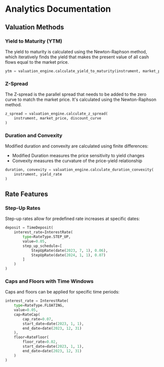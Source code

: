 # Analytics Documentation

## Valuation Methods

### Yield to Maturity (YTM)
The yield to maturity is calculated using the Newton-Raphson method, which iteratively finds the yield that makes the present value of all cash flows equal to the market price.

```python
ytm = valuation_engine.calculate_yield_to_maturity(instrument, market_price)
```

### Z-Spread
The Z-spread is the parallel spread that needs to be added to the zero curve to match the market price. It's calculated using the Newton-Raphson method.

```python
z_spread = valuation_engine.calculate_z_spread(
    instrument, market_price, discount_curve
)
```

### Duration and Convexity
Modified duration and convexity are calculated using finite differences:
- Modified Duration measures the price sensitivity to yield changes
- Convexity measures the curvature of the price-yield relationship

```python
duration, convexity = valuation_engine.calculate_duration_convexity(
    instrument, yield_rate
)
```

## Rate Features

### Step-Up Rates
Step-up rates allow for predefined rate increases at specific dates:

```python
deposit = TimeDeposit(
    interest_rate=InterestRate(
        type=RateType.STEP_UP,
        value=0.05,
        step_up_schedule=[
            StepUpRate(date(2023, 7, 1), 0.06),
            StepUpRate(date(2024, 1, 1), 0.07)
        ]
    )
)
```

### Caps and Floors with Time Windows
Caps and floors can be applied for specific time periods:

```python
interest_rate = InterestRate(
    type=RateType.FLOATING,
    value=0.05,
    cap=RateCap(
        cap_rate=0.07,
        start_date=date(2023, 1, 1),
        end_date=date(2023, 12, 31)
    ),
    floor=RateFloor(
        floor_rate=0.02,
        start_date=date(2023, 1, 1),
        end_date=date(2023, 12, 31)
    )
)
``` 